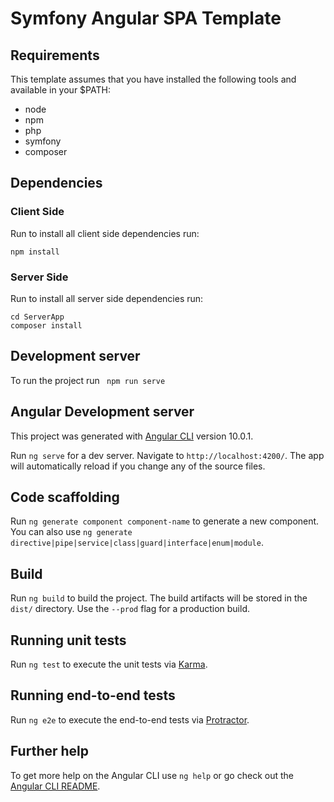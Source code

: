 # Symfony Angular SPA Template

## Requirements
This template assumes that you have installed the following tools and available in your $PATH:

- node
- npm
- php
- symfony
- composer

## Dependencies

### Client Side
Run to install all client side dependencies run:
```shell script
npm install
```

### Server Side
Run to install all server side dependencies run:
```shell script
cd ServerApp
composer install
```

## Development server
To run the project run ` npm run serve`

## Angular Development server
This project was generated with [Angular CLI](https://github.com/angular/angular-cli) version 10.0.1.

Run `ng serve` for a dev server. Navigate to `http://localhost:4200/`. The app will automatically reload if you change any of the source files.

## Code scaffolding

Run `ng generate component component-name` to generate a new component. You can also use `ng generate directive|pipe|service|class|guard|interface|enum|module`.

## Build

Run `ng build` to build the project. The build artifacts will be stored in the `dist/` directory. Use the `--prod` flag for a production build.

## Running unit tests

Run `ng test` to execute the unit tests via [Karma](https://karma-runner.github.io).

## Running end-to-end tests

Run `ng e2e` to execute the end-to-end tests via [Protractor](http://www.protractortest.org/).

## Further help

To get more help on the Angular CLI use `ng help` or go check out the [Angular CLI README](https://github.com/angular/angular-cli/blob/master/README.md).
